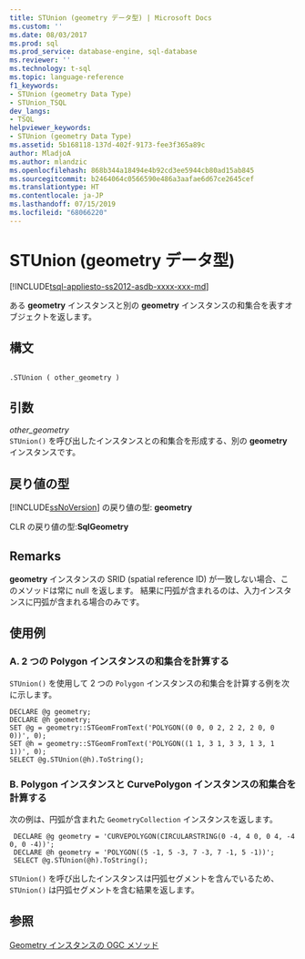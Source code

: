 ```yaml
---
title: STUnion (geometry データ型) | Microsoft Docs
ms.custom: ''
ms.date: 08/03/2017
ms.prod: sql
ms.prod_service: database-engine, sql-database
ms.reviewer: ''
ms.technology: t-sql
ms.topic: language-reference
f1_keywords:
- STUnion (geometry Data Type)
- STUnion_TSQL
dev_langs:
- TSQL
helpviewer_keywords:
- STUnion (geometry Data Type)
ms.assetid: 5b168118-137d-402f-9173-fee3f365a89c
author: MladjoA
ms.author: mlandzic
ms.openlocfilehash: 868b344a18494e4b92cd3ee5944cb80ad15ab845
ms.sourcegitcommit: b2464064c0566590e486a3aafae6d67ce2645cef
ms.translationtype: HT
ms.contentlocale: ja-JP
ms.lasthandoff: 07/15/2019
ms.locfileid: "68066220"
---
```

# <a name="stunion-geometry-data-type"></a>STUnion (geometry データ型)
[!INCLUDE[tsql-appliesto-ss2012-asdb-xxxx-xxx-md](../../includes/tsql-appliesto-ss2012-asdb-xxxx-xxx-md.md)]

ある **geometry** インスタンスと別の **geometry** インスタンスの和集合を表すオブジェクトを返します。
  
## <a name="syntax"></a>構文  
  
```  
  
.STUnion ( other_geometry )  
```  
  
## <a name="arguments"></a>引数  
 *other_geometry*  
 `STUnion()` を呼び出したインスタンスとの和集合を形成する、別の **geometry** インスタンスです。  
  
## <a name="return-types"></a>戻り値の型  
 [!INCLUDE[ssNoVersion](../../includes/ssnoversion-md.md)] の戻り値の型: **geometry**  
  
 CLR の戻り値の型:**SqlGeometry**  
  
## <a name="remarks"></a>Remarks  
 **geometry** インスタンスの SRID (spatial reference ID) が一致しない場合、このメソッドは常に null を返します。 結果に円弧が含まれるのは、入力インスタンスに円弧が含まれる場合のみです。  
  
## <a name="examples"></a>使用例  
  
### <a name="a-computing-the-union-of-two-polygon-instances"></a>A. 2 つの Polygon インスタンスの和集合を計算する  
 `STUnion()` を使用して 2 つの `Polygon` インスタンスの和集合を計算する例を次に示します。  
  
```  
DECLARE @g geometry;  
DECLARE @h geometry;  
SET @g = geometry::STGeomFromText('POLYGON((0 0, 0 2, 2 2, 2 0, 0 0))', 0);  
SET @h = geometry::STGeomFromText('POLYGON((1 1, 3 1, 3 3, 1 3, 1 1))', 0);  
SELECT @g.STUnion(@h).ToString();  
```  
  
### <a name="b-computing-the-union-of-a-polygon-instance-with-a-curvepolygon-instance"></a>B. Polygon インスタンスと CurvePolygon インスタンスの和集合を計算する  
 次の例は、円弧が含まれた `GeometryCollection` インスタンスを返します。  
  
```
 DECLARE @g geometry = 'CURVEPOLYGON(CIRCULARSTRING(0 -4, 4 0, 0 4, -4 0, 0 -4))';  
 DECLARE @h geometry = 'POLYGON((5 -1, 5 -3, 7 -3, 7 -1, 5 -1))';  
 SELECT @g.STUnion(@h).ToString();
 ```  
  
 `STUnion()` を呼び出したインスタンスは円弧セグメントを含んでいるため、`STUnion()` は円弧セグメントを含む結果を返します。  
  
## <a name="see-also"></a>参照  
 [Geometry インスタンスの OGC メソッド](../../t-sql/spatial-geometry/ogc-methods-on-geometry-instances.md)  
  
  

